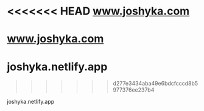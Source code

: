 <<<<<<< HEAD
www.joshyka.com
=======
# www.joshyka.com
# joshyka.netlify.app
>>>>>>> d277e3434aba49e6bdcfcccd8b5977376ee237b4

joshyka.netlify.app